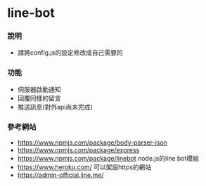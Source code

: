 # line-bot

### 說明
* 請將config.js的設定修改成自己需要的

### 功能
* 伺服器啟動通知
* 回覆同樣的留言
* 推送訊息(對外api尚未完成)

### 參考網站
* https://www.npmjs.com/package/body-parser-json
* https://www.npmjs.com/package/express
* https://www.npmjs.com/package/linebot
node.js的line bot模組
* https://www.heroku.com/
可以架設https的網站
* https://admin-official.line.me/

